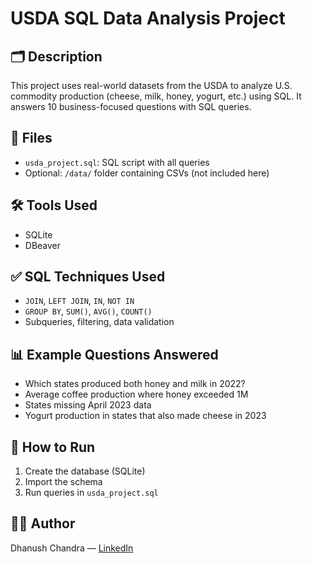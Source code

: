 # USDA SQL Data Analysis Project

## 🗂 Description
This project uses real-world datasets from the USDA to analyze U.S. commodity production (cheese, milk, honey, yogurt, etc.) using SQL. It answers 10 business-focused questions with SQL queries.

## 📁 Files
- `usda_project.sql`: SQL script with all queries
- Optional: `/data/` folder containing CSVs (not included here)

## 🛠 Tools Used
- SQLite
- DBeaver

## ✅ SQL Techniques Used
- `JOIN`, `LEFT JOIN`, `IN`, `NOT IN`
- `GROUP BY`, `SUM()`, `AVG()`, `COUNT()`
- Subqueries, filtering, data validation

## 📊 Example Questions Answered
- Which states produced both honey and milk in 2022?
- Average coffee production where honey exceeded 1M
- States missing April 2023 data
- Yogurt production in states that also made cheese in 2023

## 🚀 How to Run
1. Create the database (SQLite)
2. Import the schema
3. Run queries in `usda_project.sql`

## 👨‍💻 Author
Dhanush Chandra — [LinkedIn](www.linkedin.com/in/dhanush-chandra012)
